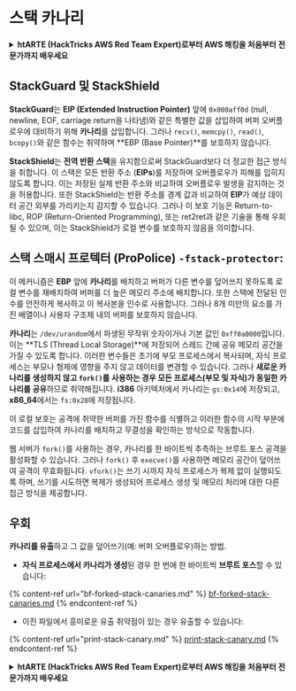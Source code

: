 # 스택 카나리

<details>

<summary><strong>htARTE (HackTricks AWS Red Team Expert)로부터 AWS 해킹을 처음부터 전문가까지 배우세요</strong></summary>

HackTricks를 지원하는 다른 방법:

* **회사가 HackTricks에 광고되길 원하거나 HackTricks를 PDF로 다운로드**하려면 [**구독 요금제**](https://github.com/sponsors/carlospolop)를 확인하세요!
* [**공식 PEASS & HackTricks 스왜그**](https://peass.creator-spring.com)를 구매하세요
* [**The PEASS Family**](https://opensea.io/collection/the-peass-family)를 발견하세요, 당사의 독점 [**NFTs**](https://opensea.io/collection/the-peass-family) 컬렉션
* **💬 [Discord 그룹](https://discord.gg/hRep4RUj7f)** 또는 [telegram 그룹](https://t.me/peass)에 **가입**하거나 **Twitter** 🐦 [**@hacktricks\_live**](https://twitter.com/hacktricks\_live)**를 팔로우**하세요.
* **HackTricks** 및 **HackTricks Cloud** github 저장소로 **PR 제출**을 통해 해킹 요령을 공유하세요.

</details>

## **StackGuard 및 StackShield**

**StackGuard**는 **EIP (Extended Instruction Pointer)** 앞에 `0x000aff0d` (null, newline, EOF, carriage return을 나타냄)와 같은 특별한 값을 삽입하여 버퍼 오버플로우에 대비하기 위해 **카나리**를 삽입합니다. 그러나 `recv()`, `memcpy()`, `read()`, `bcopy()`와 같은 함수는 취약하며 **EBP (Base Pointer)**를 보호하지 않습니다.

**StackShield**는 **전역 반환 스택**을 유지함으로써 StackGuard보다 더 정교한 접근 방식을 취합니다. 이 스택은 모든 반환 주소 (**EIPs**)를 저장하며 오버플로우가 피해를 입히지 않도록 합니다. 이는 저장된 실제 반환 주소와 비교하여 오버플로우 발생을 감지하는 것을 허용합니다. 또한 StackShield는 반환 주소를 경계 값과 비교하여 **EIP**가 예상 데이터 공간 외부를 가리키는지 감지할 수 있습니다. 그러나 이 보호 기능은 Return-to-libc, ROP (Return-Oriented Programming), 또는 ret2ret과 같은 기술을 통해 우회될 수 있으며, 이는 StackShield가 로컬 변수를 보호하지 않음을 의미합니다.

## **스택 스매시 프로텍터 (ProPolice) `-fstack-protector`:**

이 메커니즘은 **EBP** 앞에 **카나리**를 배치하고 버퍼가 다른 변수를 덮어쓰지 못하도록 로컬 변수를 재배치하여 버퍼를 더 높은 메모리 주소에 배치합니다. 또한 스택에 전달된 인수를 안전하게 복사하고 이 복사본을 인수로 사용합니다. 그러나 8개 미만의 요소를 가진 배열이나 사용자 구조체 내의 버퍼를 보호하지 않습니다.

**카나리**는 `/dev/urandom`에서 파생된 무작위 숫자이거나 기본 값인 `0xff0a0000`입니다. 이는 **TLS (Thread Local Storage)**에 저장되어 스레드 간에 공유 메모리 공간을 가질 수 있도록 합니다. 이러한 변수들은 초기에 부모 프로세스에서 복사되며, 자식 프로세스는 부모나 형제에 영향을 주지 않고 데이터를 변경할 수 있습니다. 그러나 **새로운 카나리를 생성하지 않고 `fork()`를 사용하는 경우 모든 프로세스(부모 및 자식)가 동일한 카나리를 공유**하므로 취약해집니다. **i386** 아키텍처에서 카나리는 `gs:0x14`에 저장되고, **x86\_64**에서는 `fs:0x28`에 저장됩니다.

이 로컬 보호는 공격에 취약한 버퍼를 가진 함수를 식별하고 이러한 함수의 시작 부분에 코드를 삽입하여 카나리를 배치하고 무결성을 확인하는 방식으로 작동합니다.

웹 서버가 `fork()`를 사용하는 경우, 카나리를 한 바이트씩 추측하는 브루트 포스 공격을 활성화할 수 있습니다. 그러나 `fork()` 후 `execve()`를 사용하면 메모리 공간이 덮어쓰여 공격이 무효화됩니다. `vfork()`는 쓰기 시까지 자식 프로세스가 복제 없이 실행되도록 하며, 쓰기를 시도하면 복제가 생성되어 프로세스 생성 및 메모리 처리에 대한 다른 접근 방식을 제공합니다.

## 우회

**카나리를 유출**하고 그 값을 덮어쓰기(예: 버퍼 오버플로우)하는 방법.

* **자식 프로세스에서 카나리가 생성**된 경우 한 번에 한 바이트씩 **브루트 포스**할 수 있습니다:

{% content-ref url="bf-forked-stack-canaries.md" %}
[bf-forked-stack-canaries.md](bf-forked-stack-canaries.md)
{% endcontent-ref %}

* 이진 파일에서 흥미로운 유출 취약점이 있는 경우 유출할 수 있습니다:

{% content-ref url="print-stack-canary.md" %}
[print-stack-canary.md](print-stack-canary.md)
{% endcontent-ref %}

<details>

<summary><strong>htARTE (HackTricks AWS Red Team Expert)로부터 AWS 해킹을 처음부터 전문가까지 배우세요</strong></summary>

HackTricks를 지원하는 다른 방법:

* **회사가 HackTricks에 광고되길 원하거나 HackTricks를 PDF로 다운로드**하려면 [**구독 요금제**](https://github.com/sponsors/carlospolop)를 확인하세요!
* [**공식 PEASS & HackTricks 스왜그**](https://peass.creator-spring.com)를 구매하세요
* [**The PEASS Family**](https://opensea.io/collection/the-peass-family)를 발견하세요, 당사의 독점 [**NFTs**](https://opensea.io/collection/the-peass-family) 컬렉션
* **💬 [Discord 그룹](https://discord.gg/hRep4RUj7f)** 또는 [telegram 그룹](https://t.me/peass)에 **가입**하거나 **Twitter** 🐦 [**@hacktricks\_live**](https://twitter.com/hacktricks\_live)**를 팔로우**하세요.
* **HackTricks** 및 **HackTricks Cloud** github 저장소로 **PR 제출**을 통해 해킹 요령을 공유하세요.

</details>
